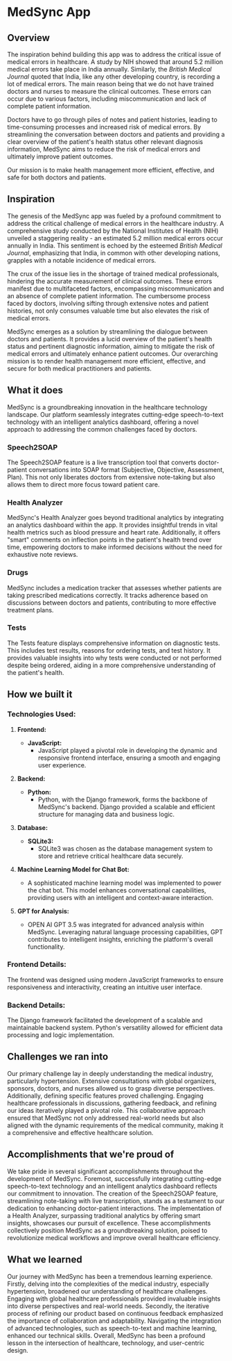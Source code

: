 # MedSync App

## Overview

The inspiration behind building this app was to address the critical issue of medical errors in healthcare. A study by NIH showed that around 5.2 million medical errors take place in India annually. Similarly, the *British Medical Journal* quoted that India, like any other developing country, is recording a lot of medical errors. The main reason being that we do not have trained doctors and nurses to measure the clinical outcomes. These errors can occur due to various factors, including miscommunication and lack of complete patient information.

Doctors have to go through piles of notes and patient histories, leading to time-consuming processes and increased risk of medical errors. By streamlining the conversation between doctors and patients and providing a clear overview of the patient's health status other relevant diagnosis information, MedSync aims to reduce the risk of medical errors and ultimately improve patient outcomes.

Our mission is to make health management more efficient, effective, and safe for both doctors and patients.

## Inspiration
The genesis of the MedSync app was fueled by a profound commitment to address the critical challenge of medical errors in the healthcare industry. A comprehensive study conducted by the National Institutes of Health (NIH) unveiled a staggering reality - an estimated 5.2 million medical errors occur annually in India. This sentiment is echoed by the esteemed *British Medical Journal*, emphasizing that India, in common with other developing nations, grapples with a notable incidence of medical errors.

The crux of the issue lies in the shortage of trained medical professionals, hindering the accurate measurement of clinical outcomes. These errors manifest due to multifaceted factors, encompassing miscommunication and an absence of complete patient information. The cumbersome process faced by doctors, involving sifting through extensive notes and patient histories, not only consumes valuable time but also elevates the risk of medical errors.

MedSync emerges as a solution by streamlining the dialogue between doctors and patients. It provides a lucid overview of the patient's health status and pertinent diagnostic information, aiming to mitigate the risk of medical errors and ultimately enhance patient outcomes. Our overarching mission is to render health management more efficient, effective, and secure for both medical practitioners and patients.
## What it does
MedSync is a groundbreaking innovation in the healthcare technology landscape. Our platform seamlessly integrates cutting-edge speech-to-text technology with an intelligent analytics dashboard, offering a novel approach to addressing the common challenges faced by doctors.

### Speech2SOAP

The Speech2SOAP feature is a live transcription tool that converts doctor-patient conversations into SOAP format (Subjective, Objective, Assessment, Plan). This not only liberates doctors from extensive note-taking but also allows them to direct more focus toward patient care.

### Health Analyzer

MedSync's Health Analyzer goes beyond traditional analytics by integrating an analytics dashboard within the app. It provides insightful trends in vital health metrics such as blood pressure and heart rate. Additionally, it offers "smart" comments on inflection points in the patient's health trend over time, empowering doctors to make informed decisions without the need for exhaustive note reviews.

### Drugs

MedSync includes a medication tracker that assesses whether patients are taking prescribed medications correctly. It tracks adherence based on discussions between doctors and patients, contributing to more effective treatment plans.

### Tests

The Tests feature displays comprehensive information on diagnostic tests. This includes test results, reasons for ordering tests, and test history. It provides valuable insights into why tests were conducted or not performed despite being ordered, aiding in a more comprehensive understanding of the patient's health.
## How we built it
### Technologies Used:

1. **Frontend:**
   - **JavaScript:**
     - JavaScript played a pivotal role in developing the dynamic and responsive frontend interface, ensuring a smooth and engaging user experience.

2. **Backend:**
   - **Python:**
     - Python, with the Django framework, forms the backbone of MedSync's backend. Django provided a scalable and efficient structure for managing data and business logic.

3. **Database:**
   - **SQLite3:**
     - SQLite3 was chosen as the database management system to store and retrieve critical healthcare data securely.

4. **Machine Learning Model for Chat Bot:**
   - A sophisticated machine learning model was implemented to power the chat bot. This model enhances conversational capabilities, providing users with an intelligent and context-aware interaction.

5. **GPT for Analysis:**
   - OPEN AI GPT 3.5 was integrated for advanced analysis within MedSync. Leveraging natural language processing capabilities, GPT contributes to intelligent insights, enriching the platform's overall functionality.

### Frontend Details:

The frontend was designed using modern JavaScript frameworks to ensure responsiveness and interactivity, creating an intuitive user interface.

### Backend Details:

The Django framework facilitated the development of a scalable and maintainable backend system. Python's versatility allowed for efficient data processing and logic implementation.

## Challenges we ran into

Our primary challenge lay in deeply understanding the medical industry, particularly hypertension. Extensive consultations with global organizers, sponsors, doctors, and nurses allowed us to grasp diverse perspectives. Additionally, defining specific features proved challenging. Engaging healthcare professionals in discussions, gathering feedback, and refining our ideas iteratively played a pivotal role. This collaborative approach ensured that MedSync not only addressed real-world needs but also aligned with the dynamic requirements of the medical community, making it a comprehensive and effective healthcare solution.

## Accomplishments that we're proud of

We take pride in several significant accomplishments throughout the development of MedSync. Foremost, successfully integrating cutting-edge speech-to-text technology and an intelligent analytics dashboard reflects our commitment to innovation. The creation of the Speech2SOAP feature, streamlining note-taking with live transcription, stands as a testament to our dedication to enhancing doctor-patient interactions. The implementation of a Health Analyzer, surpassing traditional analytics by offering smart insights, showcases our pursuit of excellence. These accomplishments collectively position MedSync as a groundbreaking solution, poised to revolutionize medical workflows and improve overall healthcare efficiency.
## What we learned
Our journey with MedSync has been a tremendous learning experience. Firstly, delving into the complexities of the medical industry, especially hypertension, broadened our understanding of healthcare challenges. Engaging with global healthcare professionals provided invaluable insights into diverse perspectives and real-world needs. Secondly, the iterative process of refining our product based on continuous feedback emphasized the importance of collaboration and adaptability. Navigating the integration of advanced technologies, such as speech-to-text and machine learning, enhanced our technical skills. Overall, MedSync has been a profound lesson in the intersection of healthcare, technology, and user-centric design.
